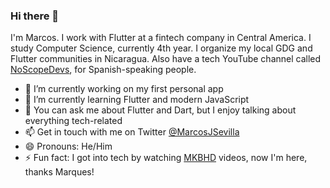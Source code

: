 ### Hi there 👋

I'm Marcos. I work with Flutter at a fintech company in Central America. I study Computer Science, currently 4th year. I organize my local GDG and Flutter communities in Nicaragua. Also have a tech YouTube channel called [NoScopeDevs](https://www.youtube.com/channel/UCPz6bJ3DptMMXu7_hMb1oJQ), for Spanish-speaking people.

- 🔭 I’m currently working on my first personal app
- 🌱 I’m currently learning Flutter and modern JavaScript
- 💬 You can ask me about Flutter and Dart, but I enjoy talking about everything tech-related
- 📫 Get in touch with me on Twitter [@MarcosJSevilla](https://twitter.com/MarcosJSevilla)
- 😄 Pronouns: He/Him
- ⚡ Fun fact: I got into tech by watching [MKBHD](https://www.youtube.com/user/marquesbrownlee) videos, now I'm here, thanks Marques!

